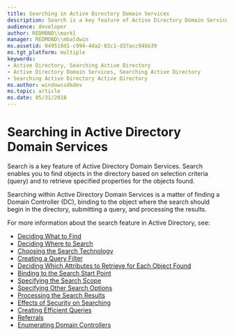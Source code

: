 ```yaml
---
title: Searching in Active Directory Domain Services
description: Search is a key feature of Active Directory Domain Services. Search enables you to find objects in the directory based on selection criteria (query) and to retrieve specified properties for the objects found.
audience: developer
author: REDMOND\\markl
manager: REDMOND\\mbaldwin
ms.assetid: 049518d1-c994-4da2-83c1-d37acc94bb39
ms.tgt_platform: multiple
keywords:
- Active Directory, Searching Active Directory
- Active Directory Domain Services, Searching Active Directory
- Searching Active Directory Active Directory
ms.author: windowssdkdev
ms.topic: article
ms.date: 05/31/2018
---
```


# Searching in Active Directory Domain Services

Search is a key feature of Active Directory Domain Services. Search enables you to find objects in the directory based on selection criteria (query) and to retrieve specified properties for the objects found.

Searching within Active Directory Domain Services is a matter of finding a Domain Controller (DC), binding to the object where the search should begin in the directory, submitting a query, and processing the results.

For more information about the search feature in Active Directory, see:

-   [Deciding What to Find](deciding-what-to-find.md)
-   [Deciding Where to Search](where-to-search.md)
-   [Choosing the Search Technology](choosing-the-search-technology.md)
-   [Creating a Query Filter](creating-a-query-filter.md)
-   [Deciding Which Attributes to Retrieve for Each Object Found](listing-properties-to-retrieve-for-each-object-found.md)
-   [Binding to the Search Start Point](binding-to-a-search-start-point.md)
-   [Specifying the Search Scope](search-scope.md)
-   [Specifying Other Search Options](specifying-other-search-options.md)
-   [Processing the Search Results](processing-query-results.md)
-   [Effects of Security on Searching](effects-of-security-on-queries.md)
-   [Creating Efficient Queries](creating-efficient-queries.md)
-   [Referrals](referrals.md)
-   [Enumerating Domain Controllers](enumerating-domain-controllers.md)

 

 




